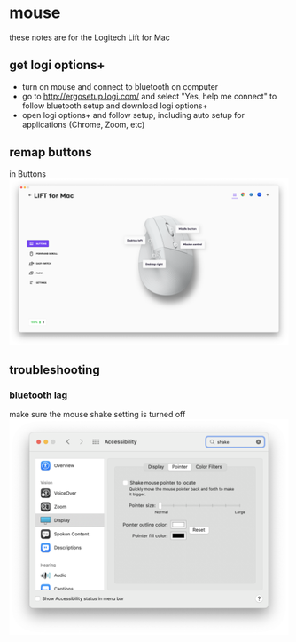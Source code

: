# mouse
these notes are for the Logitech Lift for Mac

## get logi options+
- turn on mouse and connect to bluetooth on computer
- go to http://ergosetup.logi.com/ and select "Yes, help me connect" to follow bluetooth setup and download logi options+
- open logi options+ and follow setup, including auto setup for applications (Chrome, Zoom, etc)

## remap buttons
in Buttons
![](/img/mouse_buttons.png)

## troubleshooting

### bluetooth lag
make sure the mouse shake setting is turned off ![](/img/mouse_shake.png)